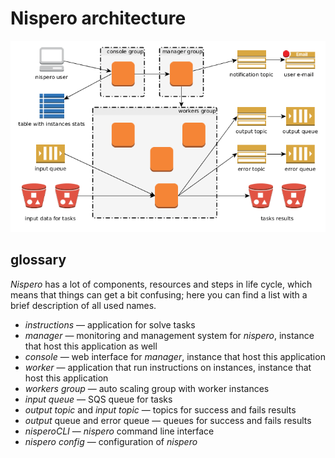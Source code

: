 # Nispero architecture

![architecture](architecture.png)

## glossary

*Nispero* has a lot of components, resources and steps in life cycle, which means that things can get a bit confusing; here you can find a list with a brief description of all used names.

* *instructions* — application for solve tasks
* *manager* — monitoring and management system for *nispero*, instance that host this application as well
* *console* — web interface for *manager*, instance that host this application
* *worker* — application that run instructions on instances, instance that host this application
* *workers group* — auto scaling group with worker instances
* *input queue* — SQS queue for tasks
* *output topic* and *input topic* — topics for success and fails results
* *output* queue and error queue — queues for success and fails results
* *nisperoCLI* — *nispero* command line interface
* *nispero config* — configuration of *nispero*
